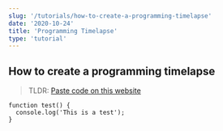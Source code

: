 ```yaml
---
slug: '/tutorials/how-to-create-a-programming-timelapse'
date: '2020-10-24'
title: 'Programming Timelapse'
type: 'tutorial'
---
```


## How to create a programming timelapse

> TLDR: [Paste code on this website](/projects)

```javscript
function test() {
  console.log('This is a test');
}
```
